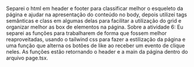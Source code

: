 Separei o html em header e footer para classificar melhor o esqueleto da página e ajudar na apresentação do conteúdo no body, depois utilizei tags semânticas e class em algumas delas para facilitar a utilização do grid e organizar melhor as box de elementos na página.
Sobre a atividade 6: Eu separei as funções para trabalharem de forma que fossem melhor reaproveitadas, usando o tailwind css para fazer a estilização da página e uma função que alterna os botões de like ao receber um evento de clique neles. As funções estão retornando o header e a main da página dentro do arquivo page.tsx. 
